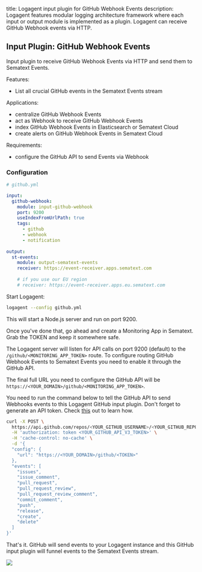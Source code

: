 title: Logagent input plugin for GitHub Webhook Events
description: Logagent features modular logging architecture framework where each input or output module is implemented as a plugin. Logagent can receive GitHub Webhook events via HTTP. 

## Input Plugin: GitHub Webhook Events

Input plugin to receive GitHub Webhook Events via HTTP and send them to Sematext Events.

Features:

- List all crucial GitHub events in the Sematext Events stream

Applications:

- centralize GitHub Webhook Events
- act as Webhook to receive GitHub Webhook Events
- index GitHub Webhook Events in Elasticsearch or Sematext Cloud
- create alerts on GitHub Webhook Events in Sematext Cloud


Requirements: 

- configure the GitHub API to send Events via Webhook 

### Configuration

```yaml
# github.yml

input:
  github-webhook:
    module: input-github-webhook
    port: 9200
    useIndexFromUrlPath: true
    tags:
      - github
      - webhook
      - notification
      
output: 
  st-events:
    module: output-sematext-events
    receiver: https://event-receiver.apps.sematext.com
    
    # if you use our EU region
    # receiver: https://event-receiver.apps.eu.sematext.com

```

Start Logagent:

```bash
logagent --config github.yml
```

This will start a Node.js server and run on port 9200.

Once you've done that, go ahead and create a Monitoring App in Sematext. Grab the TOKEN and keep it somewhere safe.

The Logagent server will listen for API calls on port 9200 (default) to the `/github/<MONITORING_APP_TOKEN>` route. To configure routing GitHub Webhook Events to Sematext Events you need to enable it through the GitHub API.

The final full URL you need to configure the GitHub API will be `https://<YOUR_DOMAIN>/github/<MONITORING_APP_TOKEN>`.

You need to run the command below to tell the GitHub API to send Webhooks events to this Logagent GitHub input plugin. Don't forget to generate an API token. Check [this](https://help.github.com/en/github/authenticating-to-github/creating-a-personal-access-token-for-the-command-line) out to learn how.

```bash
curl -X POST \
  https://api.github.com/repos/<YOUR_GITHUB_USERNAME>/<YOUR_GITHUB_REPO>/hooks \
  -H 'authorization: token <YOUR_GITHUB_API_V3_TOKEN>' \
  -H 'cache-control: no-cache' \
  -d '{
  "config": {
  	"url": "https://<YOUR_DOMAIN>/github/<TOKEN>"
  },
  "events": [
	"issues",
    "issue_comment",
    "pull_request",
    "pull_request_review",
    "pull_request_review_comment",
    "commit_comment",
    "push",
    "release",
    "create",
    "delete"
  ]
}'
```

That's it. GitHub will send events to your Logagent instance and this GitHub input plugin will funnel events to the Sematext Events stream.

![](https://sematext.com/wp-content/uploads/2020/02/apps.test_.sematext.com_ui_events_endDate1581951767431startDate1581857899717.png)